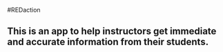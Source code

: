 #REDaction

## This is an app to help instructors get immediate and accurate information from their students.